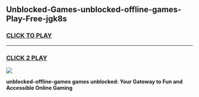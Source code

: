 
## Unblocked-Games-unblocked-offline-games-Play-Free-jgk8s
<h3>
<a href="https://premium76.site?title=unblocked-offline-games&ref=10A">CLICK TO PLAY</a></h3>
<hr>

<h3>
<a href="https://premium76.site?title=unblocked-offline-games&ref=10A">CLICK 2 PLAY</a>
  
</h3>

<a href="https://premium76.site?title=unblocked-offline-games&ref=10A"><img src="https://clearcache.store/games.png"></a>


**unblocked-offline-games games unblocked: Your Gateway to Fun and Accessible Online Gaming**
